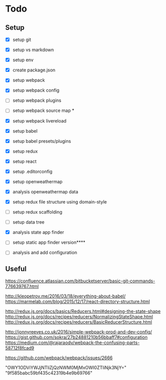 ﻿# Todo

## Setup 
- [X] setup git
- [X] setup vs markdown
- [X] setup env
- [X] create package.json
- [X] setup webpack
- [X] setup webpack config
- [ ] setup webpack plugins
- [ ] setup webpack source map *
- [X] setup webpack livereload
- [X] setup babel
- [X] setup babel presets/plugins
- [X] setup redux
- [X] setup react
- [X] setup .editorconfig
- [X] setup openweathermap

- [X] analysis openweathermap data
- [X] setup redux file structure using domain-style
- [ ] setup redux scaffolding
- [ ] setup data tree

- [X] analysis state app finder
- [ ] setup static app finder version****
- [ ] analysis and add configuration

## Useful

https://confluence.atlassian.com/bitbucketserver/basic-git-commands-776639767.html

http://kleopetrov.me/2016/03/18/everything-about-babel/
https://marmelab.com/blog/2015/12/17/react-directory-structure.html

http://redux.js.org/docs/basics/Reducers.html#designing-the-state-shape
http://redux.js.org/docs/recipes/reducers/NormalizingStateShape.html
http://redux.js.org/docs/recipes/reducers/BasicReducerStructure.html

http://jonnyreeves.co.uk/2016/simple-webpack-prod-and-dev-config/
https://gist.github.com/sokra/27b24881210b56bbaff7#configuration
https://medium.com/@rajaraodv/webpack-the-confusing-parts-58712f8fcad9

https://github.com/webpack/webpack/issues/2666

"OWY1ODViYWJjNTliZjQzNWM0MjMxOWI0ZTliNjk3NjY="
"9f585babc59bf435c42319b4e9b69766"

